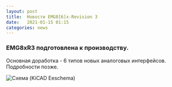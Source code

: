 ```yaml
---
layout: post
title:  Новости EMG8[6]x-Revision 3
date:   2021-01-15 01:15
categories: news
---
```

### EMG8xR3 подготовлена к производству.

Основная доработка - 6 типов новых аналоговых интерфейсов. Подробности позже.

![Схема (KiCAD Eeschema)](https://drive.google.com/uc?export=view&id=1UzmPzJVWIwBoOcigdNVnibu0Oh3vnWJo)
